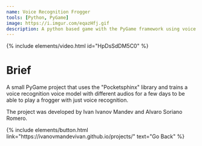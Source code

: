 ```yaml
---
name: Voice Recognition Frogger
tools: [Python, PyGame]
image: https://i.imgur.com/eqazHfj.gif
description: A python based game with the PyGame framework using voice recognition technology to play the game.
---
```


{% include elements/video.html id="HpDsSdDM5C0" %}

# Brief

A small PyGame project that uses the "Pocketsphinx" library and trains a voice recognition voice model with different audios for a few days to be able to play a frogger with just voice recognition.

The project was developed by Ivan Ivanov Mandev and Alvaro Soriano Romero.

<p class="text-center">
{% include elements/button.html link="https://ivanovmandevivan.github.io/projects/" text="Go Back" %}
</p>